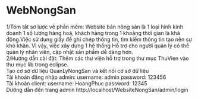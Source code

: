 # WebNongSan
1/Tóm tắt sơ lược về phần mềm: Website bán nông sản là 1 loại hình kinh doanh 1 số lượng hàng hoá, khách hàng trong 1 khoảng thời gian là khá đông.Việc sử dụng giấy để 
ghi chép thông tin, tìm kiếm thông tin tạo nên sự khó khăn. Vì vậy, việc xây dựng 1 hệ thống Hỗ trợ cho người quản lý có thể quản lý nhân viên, cập nhật sản phẩm dễ dàng 
hơn.
</br>
2/Hướng dẫn cài đặt:
Thêm các thư viện hỗ trợ trong thư mục ThuVien vào thư mục lib trong eclipse. </br>
Tạo cơ sở dữ liệu QuanLyNongSan và kết nối cơ sở dữ liệu </br>
Tài khoản đăng nhập admin: username: admin password: 123456 </br>
Tài khoản client: username: HoangPhuc password: 12345 </br>
Dường dẫn đến trang admin http://localhost/WebsiteNongSan/admin/login 
